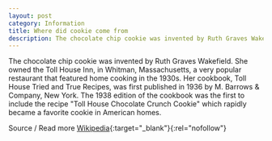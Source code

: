 ```yaml
---
layout: post
category: Information
title: Where did cookie come from
description: The chocolate chip cookie was invented by Ruth Graves Wakefield. She owned the Toll House Inn, in Whitman, Massachusetts, a very popular restaurant that featured home cooking in the 1930s.
---
```

The chocolate chip cookie was invented by Ruth Graves Wakefield. She owned the Toll House Inn, in Whitman, Massachusetts, a very popular restaurant that featured home cooking in the 1930s. Her cookbook, Toll House Tried and True Recipes, was first published in 1936 by M. Barrows &amp; Company, New York. The 1938 edition of the cookbook was the first to include the recipe "Toll House Chocolate Crunch Cookie" which rapidly became a favorite cookie in American homes.

Source / Read more [Wikipedia](https://en.wikipedia.org/wiki/Chocolate_chip_cookie){:target="_blank"}{:rel="nofollow"}
